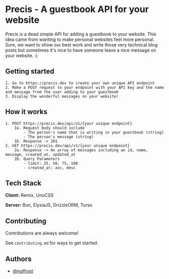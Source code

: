 # Precis - A guestbook API for your website

Precis is a dead simple API for adding a guestbook to your website. This idea came from wanting to make personal websites feel more personal. Sure, we want to show our best work and write those very technical blog posts but sometimes it's nice to have someone leave a nice message on your website. :)

## Getting started

    1. Go to https://precis.dev to create your own unique API endpoint
    2. Make a POST request to your endpoint with your API key and the name and message from the user adding to your guestbook
    3. Display the wonderful messages on your website!

## How it works

    1. POST https://precis.dev/api/v1/{your unique endpoint}
        1a. Request body should include
            - The person's name that is writing in your guestbook (string)
            - The person's message (string)
        1b. Response -> 201
    2. GET https://precis.dev/api/v1/{your unique endpoint}
        2a. Response -> An array of messages including an id, name, message, created_at, updated_at
        2b. Query Parameters
            - limit: 25, 50, 75, 100
            - created_at: asc, desc

## Tech Stack

**Client:** Remix, UnoCSS

**Server:** Bun, ElysiaJS, DrizzleORM, Turso

## Contributing

Contributions are always welcome!

See `contributing.md` for ways to get started.

## Authors

- [@nulfrost](https://www.github.com/nulfrost)
